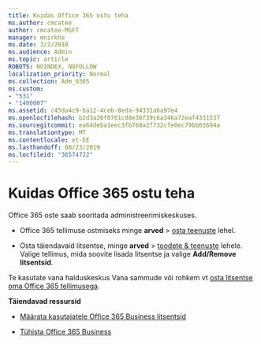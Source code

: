 ```yaml
---
title: Kuidas Office 365 ostu teha
ms.author: cmcatee
author: cmcatee-MSFT
manager: mnirkhe
ms.date: 3/2/2018
ms.audience: Admin
ms.topic: article
ROBOTS: NOINDEX, NOFOLLOW
localization_priority: Normal
ms.collection: Adm_O365
ms.custom:
- "531"
- "1400007"
ms.assetid: c45da4c9-ba12-4ceb-8eda-94331a6a97e4
ms.openlocfilehash: b2d3a26f0761cd8e36f39c6a346a72eaf4331537
ms.sourcegitcommit: ea64deba1eec3fb768a2f732cfe0ec79bb03694a
ms.translationtype: MT
ms.contentlocale: et-EE
ms.lasthandoff: 08/23/2019
ms.locfileid: "36574722"
---
```

# <a name="how-to-make-an-office-365-purchase"></a>Kuidas Office 365 ostu teha

Office 365 oste saab sooritada administreerimiskeskuses.
  
- Office 365 tellimuse ostmiseks minge **arved** \> [osta teenuste](https://go.microsoft.com/fwlink/p/?linkid=868433) lehel.

- Osta täiendavaid litsentse, minge **arved** \> [toodete & teenuste](https://go.microsoft.com/fwlink/p/?linkid=842054) lehele. Valige tellimus, mida soovite lisada litsentse ja valige **Add/Remove litsentsid**.
  
Te kasutate vana halduskeskus Vana sammude või rohkem vt [osta litsentse oma Office 365 tellimusega](https://docs.microsoft.com/office365/admin/subscriptions-and-billing/buy-licenses).

**Täiendavad ressursid**
  
- [Määrata kasutajatele Office 365 Business litsentsid](https://docs.microsoft.com/office365/admin/subscriptions-and-billing/assign-licenses-to-users)

- [Tühista Office 365 Business](https://docs.microsoft.com/office365/admin/subscriptions-and-billing/cancel-your-subscription)